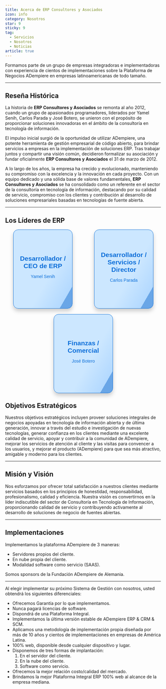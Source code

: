 ```yaml
---
title: Acerca de ERP Consultores y Asociados
icon: info
category: Nosotros
star: 9
sticky: 9
tag:
  - Servicios
  - Nosotros
  - Noticias
article: true
---
```


Formamos parte de un grupo de empresas integradoras e implementadoras con experiencia de cientos de implementaciones sobre la Plataforma de Negocios ADempiere en empresas latinoamericanas de todo tamaño.

---

## Reseña Histórica

La historia de **ERP Consultores y Asociados** se remonta al año 2012, cuando un grupo de apasionados programadores, liderados por Yamel Senih, Carlos Parada y José Botero, se unieron con el propósito de proporcionar soluciones innovadoras en el ámbito de la consultoría en tecnología de información.

El impulso inicial surgió de la oportunidad de utilizar ADempiere, una potente herramienta de gestión empresarial de código abierto, para brindar servicios a empresas en la implementación de soluciones ERP. Tras trabajar juntos y compartir una visión común, decidieron formalizar su asociación y fundar oficialmente **ERP Consultores y Asociados** el 31 de marzo de 2012.

A lo largo de los años, la empresa ha crecido y evolucionado, manteniendo su compromiso con la excelencia y la innovación en cada proyecto. Con un equipo dedicado y una sólida base de valores fundamentales, **ERP Consultores y Asociados** se ha consolidado como un referente en el sector de la consultoría en tecnología de información, destacando por su calidad de servicio, compromiso con los clientes y contribución al desarrollo de soluciones empresariales basadas en tecnologías de fuente abierta.

---

## Los Líderes de ERP

<head>
  <link rel="stylesheet" href="https://cdnjs.cloudflare.com/ajax/libs/font-awesome/6.0.0-beta3/css/all.min.css">
</head>

<div class="card-container">
  <div class="flip-card">
    <div class="flip-card-inner">
      <div class="flip-card-front">
        <p class="title-card">Desarrollador / CEO de ERP</p>
        <p>Yamel Senih</p>
      </div>
      <div class="flip-card-back">
        <p class="title-card">Yamel Senih</p>
        <img src="https://1.gravatar.com/avatar/996b0aa5fe275000769119b585d618ec56c01216cb1573515f7a8ee5b447e819?size=256" alt="Yamel Senih">
        <a href="https://github.com/yamelsenih" target="_blank">
          <i class="fab fa-github"></i>
        </a>
      </div>
    </div>
  </div>

  <div class="flip-card">
    <div class="flip-card-inner">
      <div class="flip-card-front">
        <p class="title-card">Desarrollador / Servicios / Director</p>
        <p>Carlos Parada</p>
      </div>
      <div class="flip-card-back">
        <p class="title-card">Carlos Parada</p>
        <img src="https://1.gravatar.com/avatar/0c1be84f09dc9bffbc62184a285eb56c43770b9a5cc166b2c9a19a42434e8cfb?size=256" alt="Carlos Parada">
        <a href="https://github.com/carlosaparadam" target="_blank">
          <i class="fab fa-github"></i>
        </a>
      </div>
    </div>
  </div>

  <div class="flip-card">
    <div class="flip-card-inner">
      <div class="flip-card-front">
        <p class="title-card">Finanzas / Comercial</p>
        <p>José Botero</p>
      </div>
      <div class="flip-card-back">
        <p class="title-card">José Botero</p>
        <img src="https://avatars.githubusercontent.com/u/33498993?v=4" alt="José Botero">
        <a href="https://github.com/jabo6311" target="_blank">
          <i class="fab fa-github"></i>
        </a>
      </div>
    </div>
  </div>
</div>

<style>
.card-container {
  display: flex;
  justify-content: space-around;
  flex-wrap: wrap;
  gap: 20px;
}

.flip-card {
  background-color: transparent;
  width: 190px;
  height: 254px;
  perspective: 1000px;
  font-family: sans-serif;
}

.title-card {
  font-size: 1.5em;
  font-weight: 900;
  text-align: center;
  margin: 0;
}

.flip-card-inner {
  position: relative;
  width: 100%;
  height: 100%;
  text-align: center;
  transition: transform 0.8s;
  transform-style: preserve-3d;
}

.flip-card:hover .flip-card-inner {
  transform: rotateY(180deg);
}

.flip-card-front, .flip-card-back {
  box-shadow: 0 8px 14px 0 rgba(0,0,0,0.2);
  position: absolute;
  display: flex;
  flex-direction: column;
  justify-content: center;
  align-items: center;
  width: 100%;
  height: 100%;
  -webkit-backface-visibility: hidden;
  backface-visibility: hidden;
  border: 1px solid #096dd9;
  border-radius: 1rem;
}

.flip-card-front {
  background: linear-gradient(120deg, #cce7ff 60%, #b3d9ff 88%, #99ccff 40%, rgba(9, 109, 217, 0.603) 48%);
  color: #096dd9;
}

.flip-card-back {
  background: linear-gradient(120deg, #4da3ff 30%, #096dd9 88%, #cce7ff 40%, #3399ff 78%);
  color: white;
  transform: rotateY(180deg);
}

.flip-card-back img {
  width: 100px;
  height: auto;
  border-radius: 50%;
  margin-top: 10px;
}

.flip-card-back a {
  margin-top: 10px;
  color: white;
  font-size: 24px;
}

.flip-card-back a:hover {
  color: #cce7ff;
}
</style>

## Objetivos Estratégicos

Nuestros objetivos estratégicos incluyen proveer soluciones integrales de negocios apoyadas en tecnología de información abierta y de última generación, innovar a través del estudio e investigación de nuevas tecnologías, generar confianza en los clientes mediante una excelente calidad de servicio, apoyar y contribuir a la comunidad de ADempiere, mejorar los servicios de atención al cliente y las visitas para convencer a los usuarios, y mejorar el producto (ADempiere) para que sea más atractivo, amigable y moderno para los clientes.

---

## Misión y Visión

Nos esforzamos por ofrecer total satisfacción a nuestros clientes mediante servicios basados en los principios de honestidad, responsabilidad, profesionalismo, calidad y eficiencia. Nuestra visión es convertirnos en la líder indiscutible del sector de Consultoría en Tecnología de Información, proporcionando calidad de servicio y contribuyendo activamente al desarrollo de soluciones de negocio de fuentes abiertas.

---

## Implementaciones

Implementamos la plataforma ADempiere de 3 maneras:

- Servidores propios del cliente.
- En nube propia del cliente.
- Modalidad software como servicio (SAAS).

Somos sponsors de la Fundación ADempiere de Alemania.

---

Al elegir implementar su próximo Sistema de Gestión con nosotros, usted obtendrá los siguientes diferenciales:

- Ofrecemos Garantía por lo que implementamos.
- Nunca pagará licencias de software.
- Dispondrá de una Plataforma Integral.
- Implementamos la última versión estable de ADempiere ERP & CRM & SCM.
- Aplicamos una metodología de implementación propia diseñada por más de 10 años y cientos de implementaciones en empresas de América Latina.
- 100% web, disponible desde cualquier dispositivo y lugar.
- Disponemos de tres formas de implantación:
  1) En el servidor del cliente.
  2) En la nube del cliente.
  3) Software como servicio.
- Ofrecemos la mejor relación costo/calidad del mercado.
- Brindamos la mejor Plataforma Integral ERP 100% web al alcance de la empresa mediana.
